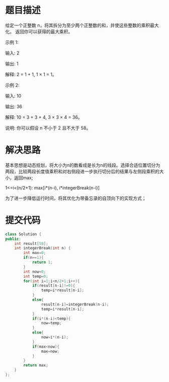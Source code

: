 # 题目描述
给定一个正整数 n，将其拆分为至少两个正整数的和，并使这些整数的乘积最大化。 返回你可以获得的最大乘积。

示例 1:

输入: 2

输出: 1

解释: 2 = 1 + 1, 1 × 1 = 1。

示例 2:

输入: 10

输出: 36

解释: 10 = 3 + 3 + 4, 3 × 3 × 4 = 36。

说明: 你可以假设 n 不小于 2 且不大于 58。

# 解决思路
基本思想是动态规划，将大小为n的数看成是长为n的线段。选择合适位置切分为两段，比较两段长度值乘积和对右侧段进一步执行切分后的结果与左侧段乘积的大小，返回max;

1<=i<(n/2+1): max[i*(n-i), i*integerBreak(n-i)]

为了进一步降低运行时间，将其优化为带备忘录的自顶向下的实现方式；

# 提交代码
```cpp
class Solution {
public:
    int result[59];
    int integerBreak(int n) {
        int max=0;
        if(n==1){
            return 1;
        }
        int now=0;
        int temp=0;
        for(int i=1;i<n/2+1;i++){
            if(result[n-i]!=0){
                temp=i*result[n-i];
            }
            else{
                result[n-i]=integerBreak(n-i);
                temp=i*result[n-i];
            }
            if(i*(n-i)<temp){
                now=temp;
            }
            else{
                now=i*(n-i);
            }
            if(max<now){
                max=now;
            }
        }
        return max;
    }
};
```
